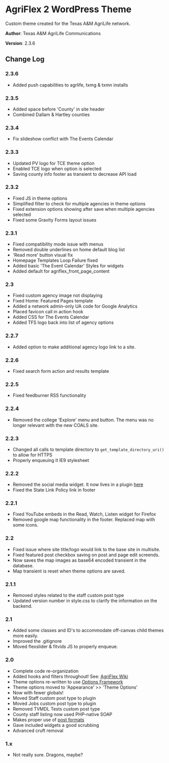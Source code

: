 # AgriFlex 2 WordPress Theme

Custom theme created for the Texas A&M AgriLife network.

__Author__: Texas A&M AgriLife Communications

__Version__: 2.3.6

## Change Log

### 2.3.6

- Added push capabilities to agrlife, txmg & txmn installs

### 2.3.5

- Added space before 'County' in site header
- Combined Dallam & Hartley counties

### 2.3.4

- Fix slideshow conflict with The Events Calendar

### 2.3.3

- Updated PV logo for TCE theme option
- Enabled TCE logo when option is selected
- Saving county info footer as transient to decrease API load

### 2.3.2

- Fixed JS in theme options
- Simplified filter to check for multiple agencies in theme options
- Fixed extension options showing after save when multiple agencies selected
- Fixed some Gravity Forms layout issues

### 2.3.1

- Fixed compatibility mode issue with menus
- Removed double underlines on home default blog list
- 'Read more' button visual fix
- Homepage Templates Loop Failure fixed
- Added basic 'The Event Calendar' Styles for widgets
- Added default for agriflex_front_page_content

### 2.3

- Fixed custom agency image not displaying
- Fixed Home: Featured Pages template
- Added a network admin-only UA code for Google Analytics
- Placed favicon call in action hook
- Added CSS for The Events Calendar
- Added TFS logo back into list of agency options

### 2.2.7

- Added option to make additional agency logo link to a site.

### 2.2.6

- Fixed search form action and results template

### 2.2.5

- Fixed feedburner RSS functionality

### 2.2.4

- Removed the college 'Explore' menu and button. The menu was no longer relevant with the new COALS site.

### 2.2.3

- Changed all calls to template directory to `get_template_directory_uri()` to allow for HTTPS
- Properly enqueuing lt IE9 stylesheet

### 2.2.2

- Removed the social media widget. It now lives in a plugin [here][4]
- Fixed the State Link Policy link in footer

### 2.2.1

- Fixed YouTube embeds in the Read, Watch, Listen widget for Firefox
- Removed google map functionality in the footer. Replaced map with some icons.

### 2.2

- Fixed issue where site title/logo would link to the base site in multisite.
- Fixed featured post checkbox saving on post and page edit screends.
- Now saves the map images as base64 encoded transient in the database.
- Map transient is reset when theme options are saved.

### 2.1.1

- Removed styles related to the staff custom post type
- Updated version number in style.css to clarify the information on the backend.

### 2.1

- Added some classes and ID's to accommodate off-canvas child themes more easily.
- Improved the .gitignore
- Moved flexslider & fitvids JS to properly enqueue.


### 2.0

- Complete code re-organization
- Added hooks and filters throughout! See: [AgriFlex Wiki][3]
- Theme options re-written to use [Options Framework][1]
- Theme options moved to 'Appearance' >> 'Theme Options'
- Now with fewer globals!
- Moved Staff custom post type to plugin
- Moved Jobs custom post type to plugin
- Removed TVMDL Tests custom post type
- County staff listing now used PHP-native SOAP
- Makes proper use of [post formats][2] 
- Gave included widgets a good scrubbing
- Advanced cruft removal

### 1.x

- Not really sure. Dragons, maybe?


[1]:https://github.com/devinsays/options-framework-theme
[2]:http://codex.wordpress.org/Post_Formats
[3]:https://github.com/AgriLife/AgriFlex/wiki
[4]:https://github.com/AgriLife/AgriLife-Social-Media